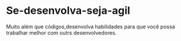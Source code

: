 # Se-desenvolva-seja-agil
Muito além que códigos,desenvolva habilidades para que você possa trabalhar melhor com outrs desenvolvedores.
